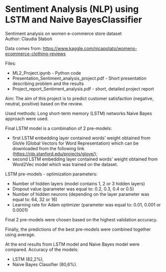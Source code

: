 # Sentiment Analysis (NLP) using LSTM and Naive BayesClassifier
Sentiment analysis on women e-commerce store dataset \
Author: Claudia Słaboń

Data comes from:
https://www.kaggle.com/nicapotato/womens-ecommerce-clothing-reviews

Files:
- ML2_Project.ipynb - Python code
- Presentation_Sentiment_analysis_project.pdf - Short presentation describing problem and the results
- Project_report_Sentiment_analysis.pdf - short, detailed project report

Aim: The aim of this project is to predict customer satisfaction (negative, neutral, positive) based on the review.

Used methods: Long short-term memory (LSTM) networks Naive Bayes approach were used.

Final LSTM model is a combination of 2 pre-models:
- first LSTM embedding layer contained words’ weight obtained from GloVe (Global Vectors for Word Representation) which can be downloaded from the following link (https://nlp.stanford.edu/projects/glove/);
- second LSTM embedding layer contained words’ weight obtained from Word2Vec model which was trained on the dataset.

LSTM pre-models - optimization parameters:
- Number of hidden layers (model contains 1, 2 or 3 hidden layers)
- Dropout value (parameter was equal to: 0.2, 0.3, 0.4 or 0.5)
- Number of hidden neurons (depending on the layer parameter was equal to: 64, 32 or 16)
- Learning rate for Adam optimizer (parameter was equal to: 0.01, 0.001 or 0.0001)

Final 2 pre-models were chosen based on the highest validation accuracy.

Finally, the predictions of the best pre-models were combined together using average.

At the end results from LSTM model and Naive Bayes model were compared.
Accuracy of the models:
- LSTM (82,2%),
- Naive Bayes Classifier (80,6%).
